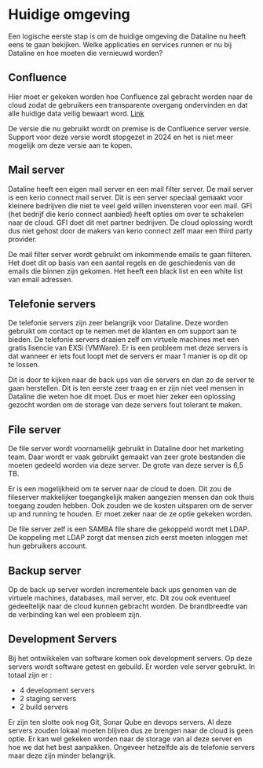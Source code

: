 # Huidige omgeving

Een logische eerste stap is om de huidige omgeving die Dataline nu heeft eens te gaan bekijken. Welke applicaties en services runnen er nu bij Dataline en hoe moeten die vernieuwd worden?

## Confluence

Hier moet er gekeken worden hoe Confluence zal gebracht worden naar de cloud zodat de gebruikers een transparente overgang ondervinden en dat alle huidige data veilig bewaart word. [Link](https://www.atlassian.com/migration/assess/journey-to-cloud)

De versie die nu gebruikt wordt on premise is de Confluence server versie. Support voor deze versie wordt stopgezet in 2024 en het is niet meer mogelijk om deze versie aan te kopen.


## Mail server

Dataline heeft een eigen mail server en een mail filter server. De mail server is een kerio connect mail server. Dit is een server speciaal gemaakt voor kleinere bedrijven die niet te veel geld willen invensteren voor een mail. GFI (het bedrijf die kerio connect aanbied) heeft opties om over te schakelen naar de cloud. GFI doet dit met partner bedrijven. De cloud oplossing wordt dus niet gehost door de makers van kerio connect zelf maar een third party provider.

De mail filter server wordt gebruikt om inkommende emails te gaan filteren. Het doet dit op basis van een aantal regels en de geschiedenis van de emails die binnen zijn gekomen. Het heeft een black list en een white list van email adressen.

## Telefonie servers

De telefonie servers zijn zeer belangrijk voor Dataline. Deze worden gebruikt om contact op te nemen met de klanten en om support aan te bieden. De telefonie servers draaien zelf om virtuele machines met een gratis lisencie van EXSi (VMWare). Er is een probleem met deze servers is dat wanneer er iets fout loopt met de servers er maar 1 manier is op dit op te lossen. 

Dit is door te kijken naar de back ups van die servers en dan zo de server te gaan herstellen. Dit is ten eerste zeer traag en er zijn niet veel mensen in Dataline die weten hoe dit moet. Dus er moet hier zeker een oplossing gezocht worden om de storage van deze servers fout tolerant te maken.

## File server

De file server wordt voornamelijk gebruikt in Dataline door het marketing team. Daar wordt er vaak gebruikt gemaakt van zeer grote bestanden die moeten gedeeld worden via deze server. De grote van deze server is 6,5 TB.

Er is een mogelijkheid om te server naar de cloud te doen. Dit zou de fileserver makkelijker toegangkelijk maken aangezien mensen dan ook thuis toegang zouden hebben. Ook zouden we de kosten uitsparen om de server up and running te houden. Er moet zeker naar de ze optie gekeken worden.

De file server zelf is een SAMBA file share die gekoppeld wordt met LDAP. De koppeling met LDAP zorgt dat mensen zich eerst moeten inloggen met hun gebruikers account.

## Backup server

Op de back up server worden incrementele back ups genomen van de virtuele machines, databases, mail server, etc. Dit zou ook eventueel gedeeltelijk naar de cloud kunnen gebracht worden. De brandbreedte van de verbinding kan wel een probleem zijn. 

## Development Servers

Bij het ontwikkelen van software komen ook development servers. Op deze servers wordt software getest en gebuild. Er worden vele server gebruikt. In totaal zijn er :

- 4 development servers
- 2 staging servers
- 2 build servers

Er zijn ten slotte ook nog Git, Sonar Qube en devops servers. Al deze servers zouden lokaal moeten blijven dus ze brengen naar de cloud is geen optie. Er kan wel gekeken worden naar de storage van al deze server en hoe we dat het best aanpakken. Ongeveer hetzelfde als de telefonie servers maar deze zijn minder belangrijk.